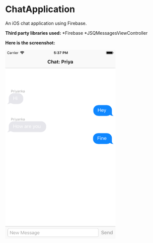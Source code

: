# ChatApplication
An iOS chat application using Firebase.

**Third party libraries used:**
      *Firebase
      *JSQMessagesViewController
   

**Here is the screenshot:**

<img src="screenshots/screenshot.png" width="350" height="600">
